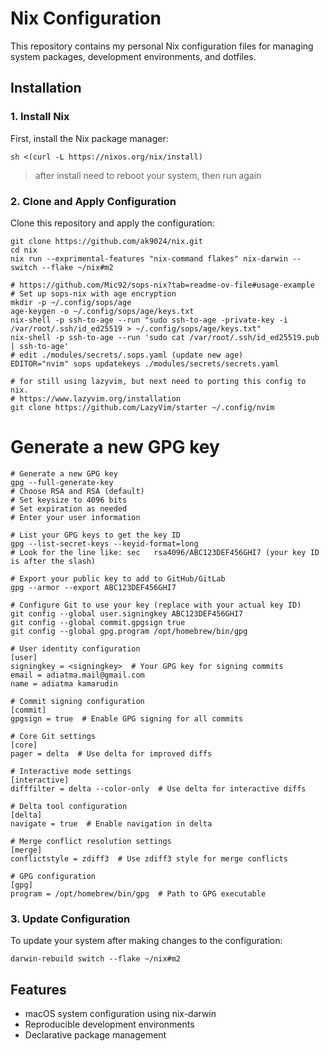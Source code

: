 # Nix Configuration

This repository contains my personal Nix configuration files for managing system packages, development environments, and dotfiles.

## Installation

### 1. Install Nix

First, install the Nix package manager:

```shell
sh <(curl -L https://nixos.org/nix/install)
```

> after install need to reboot your system, then run again

### 2. Clone and Apply Configuration

Clone this repository and apply the configuration:

```shell
git clone https://github.com/ak9024/nix.git
cd nix
nix run --exprimental-features "nix-command flakes" nix-darwin -- switch --flake ~/nix#m2
```


```shell
# https://github.com/Mic92/sops-nix?tab=readme-ov-file#usage-example
# Set up sops-nix with age encryption
mkdir -p ~/.config/sops/age
age-keygen -o ~/.config/sops/age/keys.txt
nix-shell -p ssh-to-age --run "sudo ssh-to-age -private-key -i /var/root/.ssh/id_ed25519 > ~/.config/sops/age/keys.txt"
nix-shell -p ssh-to-age --run 'sudo cat /var/root/.ssh/id_ed25519.pub | ssh-to-age'
# edit ./modules/secrets/.sops.yaml (update new age)
EDITOR="nvim" sops updatekeys ./modules/secrets/secrets.yaml
```


```shell
# for still using lazyvim, but next need to porting this config to nix.
# https://www.lazyvim.org/installation
git clone https://github.com/LazyVim/starter ~/.config/nvim
```

# Generate a new GPG key

```shell
# Generate a new GPG key
gpg --full-generate-key
# Choose RSA and RSA (default)
# Set keysize to 4096 bits
# Set expiration as needed
# Enter your user information

# List your GPG keys to get the key ID
gpg --list-secret-keys --keyid-format=long
# Look for the line like: sec   rsa4096/ABC123DEF456GHI7 (your key ID is after the slash)

# Export your public key to add to GitHub/GitLab
gpg --armor --export ABC123DEF456GHI7

# Configure Git to use your key (replace with your actual key ID)
git config --global user.signingkey ABC123DEF456GHI7
git config --global commit.gpgsign true
git config --global gpg.program /opt/homebrew/bin/gpg
```

```shell
# User identity configuration
[user]
signingkey = <signingkey>  # Your GPG key for signing commits
email = adiatma.mail@gmail.com
name = adiatma kamarudin

# Commit signing configuration
[commit]
gpgsign = true  # Enable GPG signing for all commits

# Core Git settings
[core]
pager = delta  # Use delta for improved diffs

# Interactive mode settings
[interactive]
difffilter = delta --color-only  # Use delta for interactive diffs

# Delta tool configuration
[delta]
navigate = true  # Enable navigation in delta

# Merge conflict resolution settings
[merge]
conflictstyle = zdiff3  # Use zdiff3 style for merge conflicts

# GPG configuration
[gpg]
program = /opt/homebrew/bin/gpg  # Path to GPG executable
```

### 3. Update Configuration

To update your system after making changes to the configuration:

```shell
darwin-rebuild switch --flake ~/nix#m2
```

## Features

- macOS system configuration using nix-darwin
- Reproducible development environments
- Declarative package management

